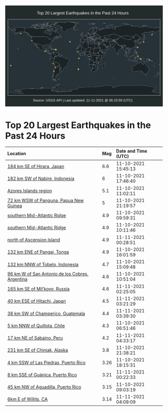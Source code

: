 ![Map](./map.png)

# Top 20 Largest Earthquakes in the Past 24 Hours

| Location | Mag | Date and Time (UTC) |
|:---|:---|:---|
| [184 km SE of Hirara, Japan](https://earthquake.usgs.gov/earthquakes/eventpage/us7000fszl) | 6.6 | 11-10-2021 15:45:13 |
| [182 km SW of Nabire, Indonesia](https://earthquake.usgs.gov/earthquakes/eventpage/us7000ft0f) | 6 | 11-10-2021 17:46:40 |
| [Azores Islands region](https://earthquake.usgs.gov/earthquakes/eventpage/us7000fsxw) | 5.1 | 11-10-2021 11:02:11 |
| [72 km WSW of Panguna, Papua New Guinea](https://earthquake.usgs.gov/earthquakes/eventpage/us7000ft2k) | 5 | 11-10-2021 21:19:57 |
| [southern Mid-Atlantic Ridge](https://earthquake.usgs.gov/earthquakes/eventpage/us7000fsxv) | 4.9 | 11-10-2021 09:59:31 |
| [southern Mid-Atlantic Ridge](https://earthquake.usgs.gov/earthquakes/eventpage/us7000fsxn) | 4.9 | 11-10-2021 10:11:46 |
| [north of Ascension Island](https://earthquake.usgs.gov/earthquakes/eventpage/us7000ft3z) | 4.9 | 11-11-2021 00:28:51 |
| [132 km ENE of Pangai, Tonga](https://earthquake.usgs.gov/earthquakes/eventpage/us7000fszy) | 4.9 | 11-10-2021 16:01:59 |
| [132 km NNW of Tobelo, Indonesia](https://earthquake.usgs.gov/earthquakes/eventpage/us7000fszj) | 4.7 | 11-10-2021 15:09:48 |
| [96 km W of San Antonio de los Cobres, Argentina](https://earthquake.usgs.gov/earthquakes/eventpage/us7000fsxu) | 4.6 | 11-10-2021 10:51:04 |
| [165 km SE of Mil’kovo, Russia](https://earthquake.usgs.gov/earthquakes/eventpage/us7000ft4c) | 4.6 | 11-11-2021 02:25:05 |
| [40 km ESE of Hitachi, Japan](https://earthquake.usgs.gov/earthquakes/eventpage/us7000ft4j) | 4.5 | 11-11-2021 03:21:29 |
| [38 km SW of Champerico, Guatemala](https://earthquake.usgs.gov/earthquakes/eventpage/us7000ft4m) | 4.4 | 11-11-2021 03:39:30 |
| [5 km NNW of Quillota, Chile](https://earthquake.usgs.gov/earthquakes/eventpage/us7000fswl) | 4.3 | 11-10-2021 06:51:46 |
| [17 km NE of Sabaino, Peru](https://earthquake.usgs.gov/earthquakes/eventpage/us7000ft4t) | 4.2 | 11-11-2021 04:33:17 |
| [231 km SE of Chiniak, Alaska](https://earthquake.usgs.gov/earthquakes/eventpage/us7000ft2p) | 3.8 | 11-10-2021 21:38:21 |
| [4 km SSW of Las Piedras, Puerto Rico](https://earthquake.usgs.gov/earthquakes/eventpage/pr2021314002) | 3.26 | 11-10-2021 18:15:31 |
| [8 km SSE of Guánica, Puerto Rico](https://earthquake.usgs.gov/earthquakes/eventpage/pr2021315001) | 3.21 | 11-11-2021 00:22:33 |
| [45 km NW of Aguadilla, Puerto Rico](https://earthquake.usgs.gov/earthquakes/eventpage/pr2021314001) | 3.15 | 11-10-2021 09:03:19 |
| [6km E of Willits, CA](https://earthquake.usgs.gov/earthquakes/eventpage/nc73651400) | 3.14 | 11-11-2021 04:09:09 |
